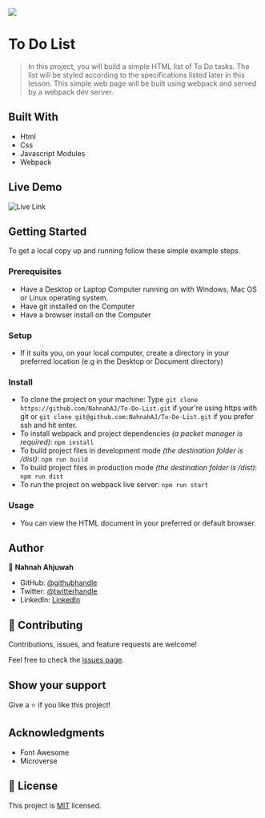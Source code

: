 ![](https://img.shields.io/badge/Microverse-blueviolet)

# To Do List

> In this project, you will build a simple HTML list of To Do tasks. The list will be styled according to the specifications listed later in this lesson. This simple web page will be built using webpack and served by a webpack dev server. 


## Built With

- Html
- Css
- Javascript Modules
- Webpack

## Live Demo 

![Live Link](https://nahnahaj.github.io/To-Do-List/)


## Getting Started

To get a local copy up and running follow these simple example steps.

### Prerequisites

- Have a Desktop or Laptop Computer running on with Windows, Mac OS or Linux operating system.
- Have git installed on the Computer
- Have a browser install on the Computer

### Setup

- If it suits you, on your local computer, create a directory in your preferred location (e.g in the Desktop or Document directory)

### Install
- To clone the project on your machine: Type `git clone https://github.com/NahnahAJ/To-Do-List.git` if your're using https with git or `git clone git@github.com:NahnahAJ/To-Do-List.git` if you prefer ssh and hit enter.
- To install webpack and project dependencies _(a packet manager is required)_:
`npm install`
- To build project files in development mode _(the destination folder is /dist)_:
`npm run build`
- To build project files in production mode _(the destination folder is /dist)_:
`npm run dist`
- To run the project on webpack live server:
`npm run start`
 

### Usage

- You can view the HTML document in your preferred or default browser.


## Author

👤 **Nahnah Ahjuwah**

- GitHub: [@githubhandle](https://github.com/NahnahAJ)
- Twitter: [@twitterhandle](https://https://twitter.com/NahnahAhjuwah)
- LinkedIn: [LinkedIn](https://www.linkedin.com/in/felicia-awuah-0674a7152/)


## 🤝 Contributing

Contributions, issues, and feature requests are welcome!

Feel free to check the [issues page](../../issues/).

## Show your support

Give a ⭐️ if you like this project!

## Acknowledgments
- Font Awesome
- Microverse

## 📝 License

This project is [MIT](./LICENSE) licensed.